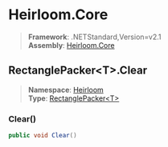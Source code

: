 # Heirloom.Core

> **Framework**: .NETStandard,Version=v2.1  
> **Assembly**: [Heirloom.Core][0]  

## RectanglePacker\<T>.Clear

> **Namespace**: [Heirloom][0]  
> **Type**: [RectanglePacker\<T>][1]  

### Clear()

```cs
public void Clear()
```

[0]: ../../../Heirloom.Core.md
[1]: ../RectanglePacker[T].md
